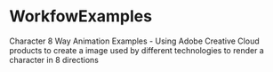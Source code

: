WorkfowExamples
===============

Character 8 Way Animation Examples
	- Using Adobe Creative Cloud products to create a image used by different
		technologies to render a character in 8 directions